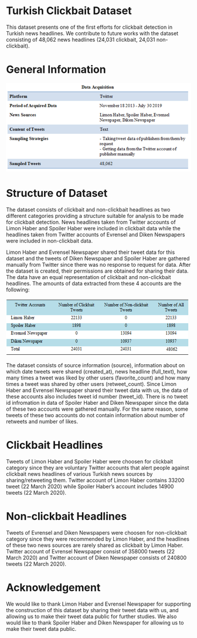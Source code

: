 # Turkish Clickbait Dataset
This dataset presents one of the first efforts for clickbait detection in Turkish news headlines. We contribute to future works with the dataset consisting of 48,062 news headlines (24,031 clickbait, 24,031 non-clickbait).

# General Information
![](https://github.com/clickbaittr/turkish-clickbait-dataset/blob/master/image/data_acquisition.png?raw=true)

# Structure of Dataset
The dataset consists of clickbait and non-clickbait headlines as two different categories providing a structure suitable for analysis to be made for clickbait detection. News headlines taken from Twitter accounts of Limon Haber and Spoiler Haber were included in clickbait data while the headlines taken from Twitter accounts of Evrensel and Diken Newspapers were included in non-clickbait data. 

Limon Haber and Evrensel Newspaper shared their tweet data for this dataset and the tweets of Diken Newspaper and Spoiler Haber are gathered manually from Twitter since there was no response to request for data. After the dataset is created, their permissions are obtained for sharing their data. The data have an equal representation of clickbait and non-clickbait headlines. The amounts of data extracted from these 4 accounts are the following:

![](https://github.com/clickbaittr/turkish-clickbait-dataset/blob/master/image/numbers.png?raw=true)

The dataset consists of source information (source), information about on which date tweets were shared (created_at), news headline (full_text), how many times a tweet was liked by other users (favorite_count) and how many times a tweet was shared by other users (retweet_count). Since Limon Haber and Evrensel Newspaper shared their tweet data with us, the data of these accounts also includes tweet id number (tweet_id). There is no tweet id infromation in data of Spoiler Haber and Diken Newspaper since the data of these two accounts were gathered manually. For the same reason, some tweets of these two accounts do not contain information about number of retweets and number of likes. 

# Clickbait Headlines
Tweets of Limon Haber and Spoiler Haber were choosen for clickbait category since they are voluntary Twitter accounts that alert people against clickbait news headlines of various Turkish news sources by sharing/retweeting them. Twitter account of Limon Haber contains 33200 tweet (22 March 2020) while Spoiler Haber’s account includes 14900 tweets (22 March 2020).

# Non-clickbait Headlines
Tweets of Evrensel and Diken Newspapers were choosen for non-clickbait category since they were recommended by Limon Haber, and the headlines of these two news sources are rarely shared as clickbait by Limon Haber. Twitter account of Evrensel Newspaper consist of 358000 tweets (22 March 2020) and Twitter account of Diken Newspaper consists of 240800 tweets (22 March 2020).

# Acknowledgement
We would like to thank Limon Haber and Evrensel Newspaper for supporting the construction of this dataset by sharing their tweet data with us, and allowing us to make their tweet data public for further studies. We also would like to thank Spoiler Haber and Diken Newspaper for allowing us to make their tweet data public.

